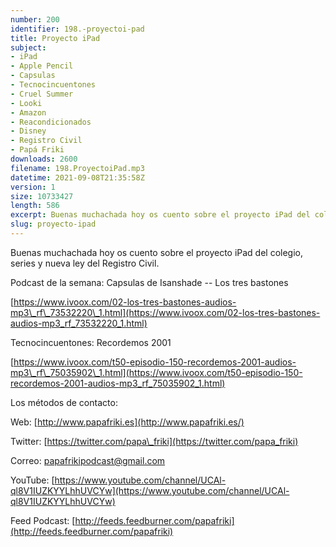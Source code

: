 ```yaml
---
number: 200
identifier: 198.-proyectoi-pad
title: Proyecto iPad
subject:
- iPad
- Apple Pencil
- Capsulas
- Tecnocincuentones
- Cruel Summer
- Looki
- Amazon
- Reacondicionados
- Disney
- Registro Civil
- Papá Friki
downloads: 2600
filename: 198.ProyectoiPad.mp3
datetime: 2021-09-08T21:35:58Z
version: 1
size: 10733427
length: 586
excerpt: Buenas muchachada hoy os cuento sobre el proyecto iPad del colegio, series y nueva ley del Registro Civil
slug: proyecto-ipad
---
```

Buenas muchachada hoy os cuento sobre el proyecto iPad del colegio, series y nueva ley del Registro Civil.

Podcast de la semana: Capsulas de Isanshade -- Los tres bastones

[https://www.ivoox.com/02-los-tres-bastones-audios-mp3\_rf\_73532220\_1.html](https://www.ivoox.com/02-los-tres-bastones-audios-mp3_rf_73532220_1.html)

Tecnocincuentones: Recordemos 2001

[https://www.ivoox.com/t50-episodio-150-recordemos-2001-audios-mp3\_rf\_75035902\_1.html](https://www.ivoox.com/t50-episodio-150-recordemos-2001-audios-mp3_rf_75035902_1.html)

Los métodos de contacto:

Web: [http://www.papafriki.es](http://www.papafriki.es/)

Twitter: [https://twitter.com/papa\_friki](https://twitter.com/papa_friki)

Correo: [papafrikipodcast@gmail.com](https://archive.org/details/papafrikipodast@gmail.com)

YouTube: [https://www.youtube.com/channel/UCAl-ql8V1IUZKYYLhhUVCYw](https://www.youtube.com/channel/UCAl-ql8V1IUZKYYLhhUVCYw)

Feed Podcast: [http://feeds.feedburner.com/papafriki](http://feeds.feedburner.com/papafriki)